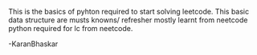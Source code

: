 This is the basics of pyhton required to start solving leetcode.
This basic data structure are musts knowns/ refresher mostly learnt from neetcode python required for lc from neetcode.

-KaranBhaskar
